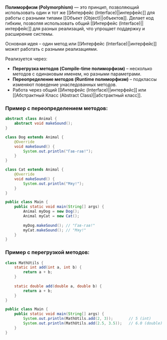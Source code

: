 **Полиморфизм (Polymorphism)** — это принцип, позволяющий использовать один и тот же [[Интерфейс (Interface)||интерфейс]] для работы с разными типами [[Объект (Object)||объектов]]. Делает код гибким, позволяя использовать общий [[Интерфейс (Interface)||интерфейс]] для разных реализаций, что упрощает поддержку и расширение системы.

Основная идея – один метод или [[Интерфейс (Interface)||интерфейс]] может работать с разными реализациями.

Реализуется через:
- **Перегрузка методов (Compile-time полиморфизм)** – несколько методов с одинаковым именем, но разными параметрами.
- **Переопределение методов (Runtime полиморфизм)** – подклассы изменяют поведение унаследованных методов.
- Работа через общий [[Интерфейс (Interface)||интерфейс]] или [[Абстрактный Класс (Abstract Class)||абстрактный класс]].


### Пример с переопределением методов:

```java
abstract class Animal {
    abstract void makeSound();
}

class Dog extends Animal {
    @Override
    void makeSound() {
        System.out.println("Гав-гав!");
    }
}

class Cat extends Animal {
    @Override
    void makeSound() {
        System.out.println("Мяу!");
    }
}

public class Main {
    public static void main(String[] args) {
        Animal myDog = new Dog();
        Animal myCat = new Cat();
        
        myDog.makeSound(); // "Гав-гав!"
        myCat.makeSound(); // "Мяу!"
    }
}
```


### Пример с перегрузкой методов:

```java
class MathUtils {
    static int add(int a, int b) {
        return a + b;
    }
	
    static double add(double a, double b) {
        return a + b;
    }
}

public class Main {
    public static void main(String[] args) {
        System.out.println(MathUtils.add(2, 3));       // 5 (int)
        System.out.println(MathUtils.add(2.5, 3.5));   // 6.0 (double)
    }
}
```

